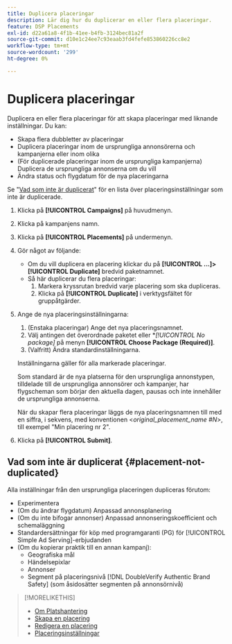 ```yaml
---
title: Duplicera placeringar
description: Lär dig hur du duplicerar en eller flera placeringar.
feature: DSP Placements
exl-id: d22a61a8-4f1b-41ee-b4fb-3124bec81a2f
source-git-commit: d10e1c24ee7c93eaab3fd4fefe853860226cc8e2
workflow-type: tm+mt
source-wordcount: '299'
ht-degree: 0%

---
```


# Duplicera placeringar

<!-- Some placements don't have this option. Clarify which placement types aren't eligible -- is it PG placements, or all placements using private inventory? And anything else? -->

Duplicera en eller flera placeringar för att skapa placeringar med liknande inställningar. Du kan:

* Skapa flera dubbletter av placeringar
* Duplicera placeringar inom de ursprungliga annonsörerna och kampanjerna eller inom olika
* (För duplicerade placeringar inom de ursprungliga kampanjerna) Duplicera de ursprungliga annonserna om du vill
* Ändra status och flygdatum för de nya placeringarna

Se &quot;[Vad som inte är duplicerat](#placement-not-duplicated)&quot; för en lista över placeringsinställningar som inte är duplicerade.

1. Klicka på **[!UICONTROL Campaigns]** på huvudmenyn.
1. Klicka på kampanjens namn.
1. Klicka på **[!UICONTROL Placements]** på undermenyn.
1. Gör något av följande:
   * Om du vill duplicera en placering klickar du på **[!UICONTROL ...]>[!UICONTROL Duplicate]** bredvid paketnamnet.
   * Så här duplicerar du flera placeringar:
      1. Markera kryssrutan bredvid varje placering som ska dupliceras.
      1. Klicka på **[!UICONTROL Duplicate]** i verktygsfältet för gruppåtgärder.
1. Ange de nya placeringsinställningarna:
   1. (Enstaka placeringar) Ange det nya placeringsnamnet.
   1. Välj antingen det överordnade paketet eller **[!UICONTROL No package]* på menyn **[!UICONTROL Choose Package (Required)]**.
   1. (Valfritt) Ändra standardinställningarna.

   Inställningarna gäller för alla markerade placeringar.

   Som standard är de nya platserna för den ursprungliga annonstypen, tilldelade till de ursprungliga annonsörer och kampanjer, har flygscheman som börjar den aktuella dagen, pausas och inte innehåller de ursprungliga annonserna.

   När du skapar flera placeringar läggs de nya placeringsnamnen till med en siffra, i sekvens, med konventionen &lt;*original_placement_name #N*>, till exempel &quot;Min placering nr 2&quot;.

1. Klicka på **[!UICONTROL Submit]**.

## Vad som inte är duplicerat {#placement-not-duplicated}

Alla inställningar från den ursprungliga placeringen dupliceras förutom:

* Experimentera
* (Om du ändrar flygdatum) Anpassad annonsplanering
* (Om du inte bifogar annonser) Anpassad annonseringskoefficient och schemaläggning
* Standardersättningar för köp med programgaranti (PG) för [!UICONTROL Simple Ad Serving]-erbjudanden
* (Om du kopierar praktik till en annan kampanj):
   * Geografiska mål
   * Händelsepixlar
   * Annonser
   * Segment på placeringsnivå [!DNL DoubleVerify Authentic Brand Safety] (som åsidosätter segmenten på annonsörnivå)

>[!MORELIKETHIS]
>
>* [Om Platshantering](placement-about.md)
>* [Skapa en placering](placement-create.md)
>* [Redigera en placering](placement-edit.md)
>* [Placeringsinställningar](placement-settings.md)

